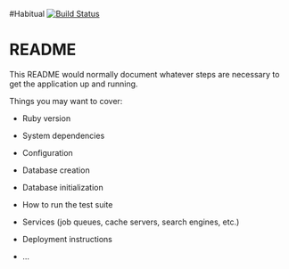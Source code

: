 
#Habitual [![Build Status](https://travis-ci.org/sanjaynelson/habitual.svg?branch=master)](https://travis-ci.org/sanjaynelson/habitual)

# README

This README would normally document whatever steps are necessary to get the
application up and running.

Things you may want to cover:

* Ruby version

* System dependencies

* Configuration

* Database creation

* Database initialization

* How to run the test suite

* Services (job queues, cache servers, search engines, etc.)

* Deployment instructions

* ...
